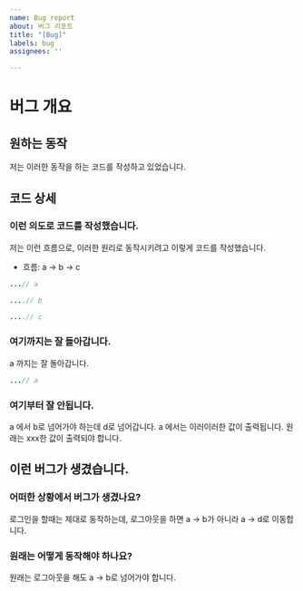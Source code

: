 ```yaml
---
name: Bug report
about: 버그 리포트
title: "[Bug]"
labels: bug
assignees: ''

---
```


# 버그 개요
## 원하는 동작
저는 이러한 동작을 하는 코드를 작성하고 있었습니다.


## 코드 상세
### 이런 의도로 코드를 작성했습니다.
저는 이런 흐름으로, 이러한 원리로 동작시키려고 이렇게 코드를 작성했습니다.
- 흐름:
a -> b -> c
```java
...// a

....// b

....// c
```

### 여기까지는 잘 돌아갑니다.
a 까지는 잘 돌아갑니다.
```java
...// a
```
### 여기부터 잘 안됩니다.
a 에서 b로 넘어가야 하는데 d로 넘어갑니다.
a 에서는 이러이러한 값이 출력됩니다.
원래는 xxx한 값이 출력되야 합니다.

## 이런 버그가 생겼습니다.
### 어떠한 상황에서 버그가 생겼나요?
로그인을 할때는 제대로 동작하는데, 로그아웃을 하면 a -> b가 아니라 a -> d로 이동합니다.

### 원래는 어떻게 동작해야 하나요?
원래는 로그아웃을 해도 a -> b로 넘어가야 합니다.
